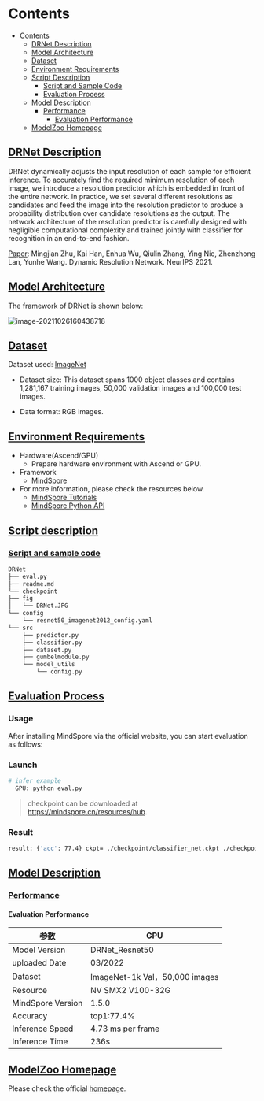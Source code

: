 # Contents

- [Contents](#contents)
    - [DRNet Description](#DRNet-description)
    - [Model Architecture](#model-architecture)
    - [Dataset](#dataset)
    - [Environment Requirements](#environment-requirements)
    - [Script Description](#script-description)
        - [Script and Sample Code](#script-and-sample-code)
        - [Evaluation Process](#evaluation-process)
    - [Model Description](#model-description)
        - [Performance](#performance)
            - [Evaluation Performance](#evaluation-performance)
    - [ModelZoo Homepage](#modelzoo-homepage)

## [DRNet Description](#contents)

DRNet dynamically adjusts the input resolution of each sample for efficient inference. To accurately find the required minimum
resolution of each image, we introduce a resolution predictor which is embedded in front of the entire network. In practice, we set several different resolutions as candidates and feed the image into the resolution predictor to produce a probability distribution over candidate resolutions as the output. The network architecture of the resolution predictor is carefully designed with negligible computational complexity and trained jointly with classifier for recognition in an end-to-end fashion.

[Paper](https://arxiv.org/pdf/2106.02898.pdf): Mingjian Zhu, Kai Han,  Enhua Wu, Qiulin Zhang, Ying Nie, Zhenzhong Lan, Yunhe Wang. Dynamic Resolution Network. NeurIPS 2021.

## [Model Architecture](#contents)

The framework of DRNet is shown below:

![image-20211026160438718](./fig/DRNet.JPG)

## [Dataset](#contents)

Dataset used: [ImageNet](https://image-net.org/download)

- Dataset size: This dataset spans 1000 object classes and contains 1,281,167 training images, 50,000 validation images and 100,000 test images.

- Data format: RGB images.

## [Environment Requirements](#contents)

- Hardware(Ascend/GPU)
    - Prepare hardware environment with Ascend or GPU.
- Framework
    - [MindSpore](https://www.mindspore.cn/install/en)
- For more information, please check the resources below.
    - [MindSpore Tutorials](https://www.mindspore.cn/tutorials/en/r1.9/index.html)
    - [MindSpore Python API](https://www.mindspore.cn/docs/en/r1.9/index.html)

## [Script description](#contents)

### [Script and sample code](#contents)

```bash
DRNet
├── eval.py
├── readme.md
└── checkpoint
├── fig
│   └── DRNet.JPG
└── config
    └── resnet50_imagenet2012_config.yaml
└── src
    ├── predictor.py
    ├── classifier.py
    ├── dataset.py
    ├── gumbelmodule.py
    └── model_utils
        └── config.py
```

## [Evaluation Process](#contents)

### Usage

After installing MindSpore via the official website, you can start evaluation as follows:

### Launch

```bash
# infer example
  GPU: python eval.py
```

> checkpoint can be downloaded at https://mindspore.cn/resources/hub.

### Result

```bash
result: {'acc': 77.4} ckpt= ./checkpoint/classifier_net.ckpt ./checkpoint/predictor_net.ckpt
```

## [Model Description](#contents)

### [Performance](#contents)

#### Evaluation Performance

| 参数          | GPU                     |
| ------------------- | --------------------------- |
| Model Version                | DRNet_Resnet50 |
| uploaded Date                | 03/2022 |
| Dataset                 | ImageNet-1k Val，50,000 images |
| Resource                  | NV SMX2 V100-32G  |
| MindSpore Version          | 1.5.0      |
| Accuracy              | top1:77.4%                  |
| Inference Speed                   | 4.73 ms per frame|
| Inference Time | 236s|

## [ModelZoo Homepage](#contents)

Please check the official [homepage](https://gitee.com/mindspore/models).